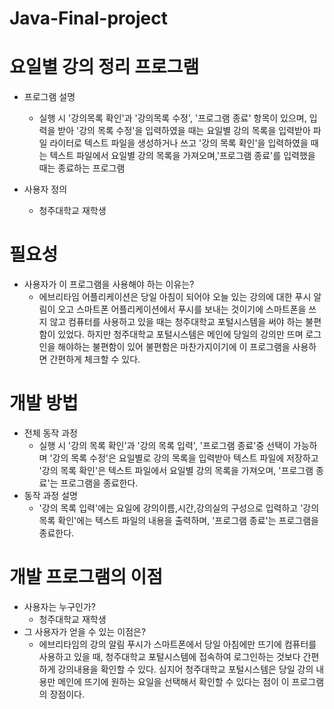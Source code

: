 # Java-Final-project

# 요일별 강의 정리 프로그램
  - 프로그램 설명
    - 실행 시 '강의목록 확인'과 '강의목록 수정', '프로그램 종료' 항목이 있으며, 입력을 받아 '강의 목록 수정'을 입력하였을 때는 요일별 강의 목록을 입력받아 파일 라이터로 텍스트 파일을 생성하거나 쓰고 '강의 목록 확인'을 입력하였을 때는 텍스트 파일에서 요일별 강의 목록을 가져오며,'프로그램 종료'를 입력했을 때는 종료하는 프로그램
      
  - 사용자 정의
    - 청주대학교 재학생
      
# 필요성
  - 사용자가 이 프로그램을 사용해야 하는 이유는?
    - 에브리타임 어플리케이션은 당일 아침이 되어야 오늘 있는 강의에 대한 푸시 알림이 오고 스마트폰 어플리케이션에서 푸시를 보내는 것이기에 스마트폰을 쓰지 않고 컴퓨터를 사용하고 있을 때는 청주대학교 포털시스템을 써야 하는 불편함이 있었다. 하지만 청주대학교 포털시스템은 메인에 당일의 강의만 뜨며 로그인을 해야하는 불편함이 있어 불편함은 마찬가지이기에 이 프로그램을 사용하면 간편하게 체크할 수 있다.
      
# 개발 방법
  - 전체 동작 과정
    - 실행 시 '강의 목록 확인'과 '강의 목록 입력', '프로그램 종료'중 선택이 가능하며 '강의 목록 수정'은 요일별로 강의 목록을 입력받아 텍스트 파일에 저장하고 '강의 목록 확인'은 텍스트 파일에서 요일별 강의 목록을 가져오며, '프로그램 종료'는 프로그램을 종료한다.
  - 동작 과정 설명
    - '강의 목록 입력'에는 요일에 강의이름,시간,강의실의 구성으로 입력하고 '강의 목록 확인'에는 텍스트 파일의 내용을 출력하며, '프로그램 종료'는 프로그램을 종료한다.
      
# 개발 프로그램의 이점
  - 사용자는 누구인가?
    - 청주대학교 재학생
  - 그 사용자가 얻을 수 있는 이점은?
    - 에브리타임의 강의 알림 푸시가 스마트폰에서 당일 아침에만 뜨기에 컴퓨터를 사용하고 있을 때, 청주대학교 포털시스템에 접속하여 로그인하는 것보다 간편하게 강의내용을 확인할 수 있다. 심지어 청주대학교 포털시스템은 당일 강의 내용만 메인에 뜨기에 원하는 요일을 선택해서 확인할 수 있다는 점이 이 프로그램의 장점이다.
